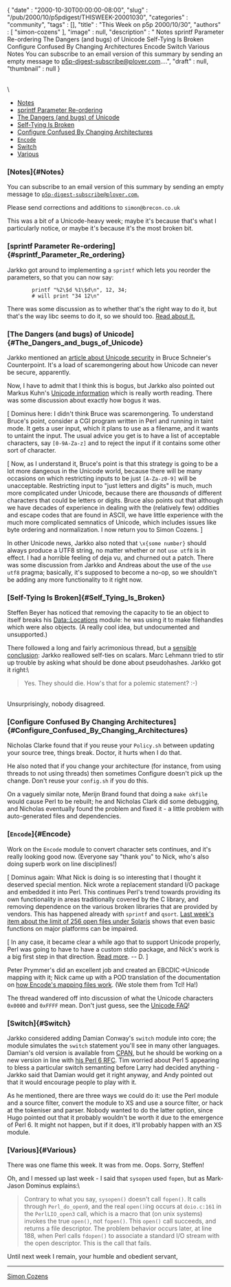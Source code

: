 {
   "date" : "2000-10-30T00:00:00-08:00",
   "slug" : "/pub/2000/10/p5pdigest/THISWEEK-20001030",
   "categories" : "community",
   "tags" : [],
   "title" : "This Week on p5p 2000/10/30",
   "authors" : [
      "simon-cozens"
   ],
   "image" : null,
   "description" : " Notes sprintf Parameter Re-ordering The Dangers (and bugs) of Unicode Self-Tying Is Broken Configure Confused By Changing Architectures Encode Switch Various Notes You can subscribe to an email version of this summary by sending an empty message to p5p-digest-subscribe@plover.com....",
   "draft" : null,
   "thumbnail" : null
}





\
\
-   [Notes](#Notes)
-   [sprintf Parameter Re-ordering](#sprintf_Parameter_Re_ordering)
-   [The Dangers (and bugs) of
    Unicode](#The_Dangers_and_bugs_of_Unicode)
-   [Self-Tying Is Broken](#Self_Tying_Is_Broken)
-   [Configure Confused By Changing
    Architectures](#Configure_Confused_By_Changing_Architectures)
-   [`Encode`](#Encode)
-   [Switch](#Switch)
-   [Various](#Various)

### [Notes]{#Notes}

You can subscribe to an email version of this summary by sending an
empty message to
[`p5p-digest-subscribe@plover.com`.](mailto:p5p-digest-subscribe@plover.com)

Please send corrections and additions to `simon@brecon.co.uk`

This was a bit of a Unicode-heavy week; maybe it's because that's what I
particularly notice, or maybe it's because it's the most broken bit.

### [sprintf Parameter Re-ordering]{#sprintf_Parameter_Re_ordering}

Jarkko got around to implementing a `sprintf` which lets you reorder the
parameters, so that you can now say:

            printf "%2\$d %1\$d\n", 12, 34;           
            # will print "34 12\n"

There was some discussion as to whether that's the right way to do it,
but that's the way libc seems to do it, so we should too. [Read about
it.](http://www.xray.mpe.mpg.de/mailing-lists/perl5-porters/2000-10/msg00962.html)

### [The Dangers (and bugs) of Unicode]{#The_Dangers_and_bugs_of_Unicode}

Jarkko mentioned an [article about Unicode
security](http://www.counterpane.com/crypto-gram-0007.html#9) in Bruce
Schneier's Counterpoint. It's a load of scaremongering about how Unicode
can never be secure, apparently.

Now, I have to admit that I think this is bogus, but Jarkko also pointed
out Markus Kuhn's [Unicode
information](http://www.cl.cam.ac.uk/~mgk25/unicode.html#utf-8) which is
really worth reading. There was some discussion about exactly how bogus
it was.

\[ Dominus here: I didn't think Bruce was scaremongering. To understand
Bruce's point, consider a CGI program written in Perl and running in
taint mode. It gets a user input, which it plans to use as a filename,
and it wants to untaint the input. The usual advice you get is to have a
list of acceptable characters, say `[0-9A-Za-z]` and to reject the input
if it contains some other sort of character.

\[ Now, as I understand it, Bruce's point is that this strategy is going
to be a lot more dangeous in the Unicode world, because there will be
many occasions on which restricting inputs to be just `[A-Za-z0-9]` will
be unacceptable. Restricting input to "just letters and digits" is much,
much more complicated under Unicode, because there are *thousands* of
different characters that could be letters or digits. Bruce also points
out that although we have decades of experience in dealing with the
(relatively few) oddities and escape codes that are found in ASCII, we
have little experience with the much more complicated semnatics of
Unicode, which includes issues like byte ordering and normalization. I
now return you to Simon Cozens. \]

In other Unicode news, Jarkko also noted that `\x{some number}` should
always produce a UTF8 string, no matter whether or not `use utf8` is in
effect. I had a horrible feeling of deja vu, and churned out a patch.
There was some discussion from Jarkko and Andreas about the use of the
`use utf8` pragma; basically, it's supposed to become a no-op, so we
shouldn't be adding any more functionality to it right now.

### [Self-Tying Is Broken]{#Self_Tying_Is_Broken}

Steffen Beyer has noticed that removing the capacity to tie an object to
itself breaks his
[Data::Locations](http://search.cpan.org/doc/STBEY/Data-Locations-4.4/Locations.pm)
module: he was using it to make filehandles which were also objects. (A
really cool idea, but undocumented and unsupported.)

There followed a long and fairly acrimonious thread, but a [sensible
conclusion](http://www.xray.mpe.mpg.de/mailing-lists/perl5-porters/2000-10/msg01139.html):
Jarkko reallowed self-ties on scalars. Marc Lehmann tried to stir up
trouble by asking what should be done about pseudohashes. Jarkko got it
right:\

> Yes. They should die. How's that for a polemic statement? :-)

\
Unsurprisingly, nobody disagreed.

### [Configure Confused By Changing Architectures]{#Configure_Confused_By_Changing_Architectures}

Nicholas Clarke found that if you reuse your `Policy.sh` between
updating your source tree, things break. Doctor, it hurts when I do
that.

He also noted that if you change your architecture (for instance, from
using threads to not using threads) then sometimes Configure doesn't
pick up the change. Don't reuse your `config.sh` if you do this.

On a vaguely similar note, Merijn Brand found that doing a `make okfile`
would cause Perl to be rebuilt; he and Nicholas Clark did some
debugging, and Nicholas eventually found the problem and fixed it - a
little problem with auto-generated files and dependencies.

### [`Encode`]{#Encode}

Work on the `Encode` module to convert character sets continues, and
it's really looking good now. (Everyone say "thank you" to Nick, who's
also doing superb work on line disciplines!)

\[ Dominus again: What Nick is doing is so interesting that I thought it
deserved special mention. Nick wrote a replacement standard I/O package
and embedded it into Perl. This continues Perl's trend towards providing
its own functionality in areas traditionally covered by the C library,
and removing dependence on the various broken libraries that are
provided by vendors. This has happened already with `sprintf` and
`qsort`. [Last week's item about the limit of 256 open files under
Solaris](/pub/2000/10/p5pdigest/THISWEEK-20001023.html#More_than_256_Files__sysopen)
shows that even basic functions on major platforms can be impaired.

\[ In any case, it became clear a while ago that to support Unicode
properly, Perl was going to have to have a custom stdio package, and
Nick's work is a big first step in that direction. [Read
more](http://www.xray.mpe.mpg.de/mailing-lists/perl5-porters/2000-10/msg01323.html).
-- D. \]

Peter Prymmer's did an excellent job and created an EBCDIC-&gt;Unicode
mapping with it; Nick came up with a POD translation of the
documentation on [how Encode's mapping files
work](http://www.xray.mpe.mpg.de/mailing-lists/perl5-porters/2000-10/msg01122.html).
(We stole them from Tcl! Ha!)

The thread wandered off into discussion of what the Unicode characters
`0x0000` and `0xFFFF` mean. Don't just guess, see the [Unicode
FAQ](http://www.unicode.org/unicode/faq/)!

### [Switch]{#Switch}

Jarkko considered adding Damian Conway's `switch` module into core; the
module simulates the `switch` statement you'll see in many other
languages. Damian's old version is available from
[CPAN](http://search.cpan.org/doc/DCONWAY/Switch-1.00/Switch.pm), but he
should be working on a new version in line with [his Perl 6
RFC](http://dev.perl.org/rfc/22.html). Tim worried about Perl 5
appearing to bless a particular switch semanting before Larry had
decided anything - Jarkko said that Damian would get it right anyway,
and Andy pointed out that it would encourage people to play with it.

As he mentioned, there are three ways we could do it: use the Perl
module and a source filter, convert the module to XS and use a source
filter, or hack at the tokeniser and parser. Nobody wanted to do the
latter option, since Hugo pointed out that it probably wouldn't be worth
it due to the emergence of Perl 6. It might not happen, but if it does,
it'll probably happen with an XS module.

### [Various]{#Various}

There was one flame this week. It was from me. Oops. Sorry, Steffen!

Oh, and I messed up last week - I said that `sysopen` used `fopen`, but
as Mark-Jason Dominus explains:\

> Contrary to what you say, `sysopen()` doesn't call `fopen()`. It calls
> through `Perl_do_open9`, and the real `open()`ing occurs at
> `doio.c:161` in the `PerlLIO_open3` call, which is a macro that (on
> unix systems) invokes the true `open()`, not `fopen()`. This `open()`
> call succeeds, and returns a file descriptor. The problem behavior
> occurs later, at line 188, when Perl calls `fdopen()` to associate a
> standard I/O stream with the open descriptor. This is the call that
> fails.

Until next week I remain, your humble and obedient servant,

------------------------------------------------------------------------

[Simon Cozens](mailto:simon@brecon.co.uk)


